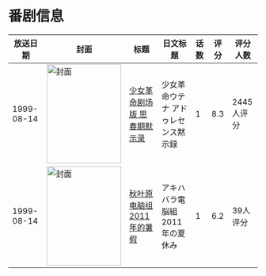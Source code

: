 # 番剧信息

|放送日期|封面|标题|日文标题|话数|评分|评分人数|
|---|---|---|---|---|---|---|
|1999-08-14|<img src="//lain.bgm.tv/pic/cover/c/13/16/1891_qDgl0.jpg" alt="封面" style="width:150px;height:200px;object-fit:cover;">|[少女革命剧场版 思春期默示录](https://bangumi.tv/subject/1891)|少女革命ウテナ アドゥレセンス黙示録|1|8.3|2445人评分|
|1999-08-14|<img src="//lain.bgm.tv/pic/cover/c/cd/fc/43952_3d33f.jpg" alt="封面" style="width:150px;height:200px;object-fit:cover;">|[秋叶原电脑组 2011年的暑假](https://bangumi.tv/subject/43952)|アキハバラ電脳組 2011年の夏休み|1|6.2|39人评分|
